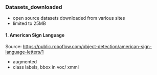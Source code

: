 ### Datasets_downloaded
- open source datasets downloaded from various sites
- limited to 25MB


#### 1.  American Sign Language
Source:  https://public.roboflow.com/object-detection/american-sign-language-letters/1
- augmented
- class labels, bbox in voc/ xmml
